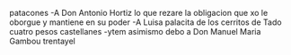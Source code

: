 patacones
-A Don Antonio Hortiz lo que rezare la obligacion que
xo le oborgue y mantiene en su poder
-A Luisa palacita de los cerritos de Tado cuatro pesos castellanes
-ytem asimismo debo a Don Manuel Maria Gambou trentayel